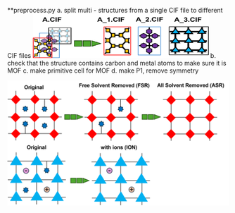 **preprocess.py
a. split multi - structures from a single CIF file to different CIF files
<img src="/figs/split.png" alt="Schematic for multi split" width="400" height="100">
b. check that the structure contains carbon and metal atoms to make sure it is MOF
c. make primitive cell for MOF
d. make P1, remove symmetry





![Schematic for clean](/figs/clean.png)
